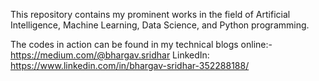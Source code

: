 This repository contains my prominent works in the field of Artificial Intelligence, Machine Learning, Data Science, and Python programming.


The codes in action can be found in my technical blogs online:- https://medium.com/@bhargav.sridhar
LinkedIn: https://www.linkedin.com/in/bhargav-sridhar-352288188/